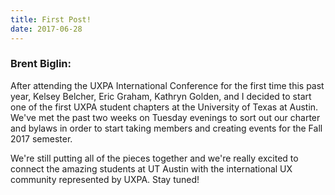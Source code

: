 ```yaml
---
title: First Post!
date: 2017-06-28
---
```


### Brent Biglin:

After attending the UXPA International Conference for the first time this past year, Kelsey Belcher, Eric Graham, Kathryn Golden, and I decided to start one of the first UXPA student chapters at the University of Texas at Austin. We've met the past two weeks on Tuesday evenings to sort out our charter and bylaws in order to start taking members and creating events for the Fall 2017 semester.

We're still putting all of the pieces together and we're really excited to connect the amazing students at UT Austin with the international UX community represented by UXPA. Stay tuned!
